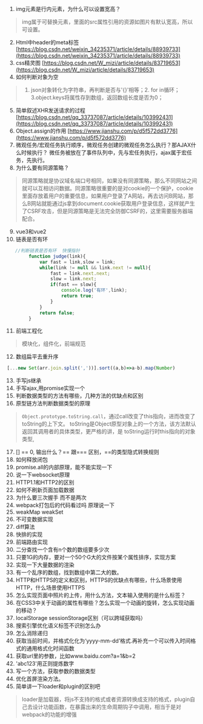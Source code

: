 1. img元素是行内元素，为什么可以设置宽高？
> img属于可替换元素，里面的src属性引用的资源如图片有默认宽高，所以可设置。
2. Html中header的meta标签
[https://blog.csdn.net/weixin_34235371/article/details/88939733](https://blog.csdn.net/weixin_34235371/article/details/88939733)
3. css精灵图 
[https://blog.csdn.net/W_mizi/article/details/83719653](https://blog.csdn.net/W_mizi/article/details/83719653)
4. 如何判断对象为空
> 1. json对象转化为字符串，再判断是否与'{}'相等；2. for in循环；3.object.keys将属性存到数组，返回数组长度是否为0；
5. 简单叙述XHR发送请求的过程
[https://blog.csdn.net/qq_33737087/article/details/103992431](https://blog.csdn.net/qq_33737087/article/details/103992431)
6. Object.assign的作用
[https://www.jianshu.com/p/d5f572dd3776](https://www.jianshu.com/p/d5f572dd3776)
7. 微观任务/宏观任务执行顺序，微观任务创建的微观任务怎么执行？那AJAX什么时候执行？
微任务被放在了事件队列中，先与宏任务执行，ajax属于宏任务，先执行。
8. 为什么要有同源策略？
>同源策略就是协议域名端口号相同，如果没有同源策略，那么不同网站之间就可以互相访问数据。同源策略很重要的是对cookie的一个保护，cookie里面存放着用户的重要信息，如果用户登录了A网站，再去访问B网站，那么B网站就能通过js拿到document.cookie获取用户登录信息，这样就产生了CSRF攻击，但是同源策略是无法完全防御CSRF的，这里需要服务器端配合。
9. vue3和vue2
10. 链表是否有环

```javascript
   //判断链表是否有环  快慢指针
        function judge(link){
            var fast = link,slow = link;
            while(link != null && link.next != null){
                fast = link.next.next;
                slow = link.next;
                if(fast == slow){
                    console.log('有环',link);
                    return true;
                }
            }
            return false;
        }
```

11. 前端工程化
>模块化，组件化，前端规范
12. 数组扁平去重升序
```javascript
[...new Set(arr.join.split(','))].sort((a,b)=>a-b).map(Number)
```

13. 手写js继承
14. 手写ajax,用promise实现一个
15. 判断数据类型的方法有哪些，几种方法的优缺点和区别
16. 原型链方法判断数据类型的原理
> `Object.prototype.toString.call`，通过call改变了this指向，进而改变了toString的上下文。
toString是Object原型对象上的一个方法，该方法默认返回其调用者的具体类型，更严格的讲，是 toString运行时this指向的对象类型,
17. [] ==  0, 输出什么？== 跟=== 区别，==的类型隐式转换规则
18. 如何释放闭包
19. promise.all的内部原理，能不能实现一下
20. 说一下websocket原理
21. HTTP1.1和HTTP2的区别
22. 如何不刷新页面加载数据
23. 为什么要三次握手 而不是两次
24. webpack打包后的代码看过吗 原理说一下
25. weakMap weakSet
26. 不可变数据实现
27. diff算法
28. 快排的实现
29. 前端路由实现
30. 二分查找一个含有n个数的数组要多少次
31. 只要1G的内存，要对一个50个G大的文件按某个属性排序，实现方案
32. 实现一下大量数据的渲染
33. 有一个乱序的数组，找到数组中第二大的数。
34. HTTP和HTTPS的定义和区别，HTTPS的优缺点有哪些，什么场景使用HTTP，什么场景使用HTTPS
35. 怎么实现页面中照片的上传，用什么方法，文本输入使用的是什么标签？
36. 在CSS3中关于动画的属性有哪些？怎么实现一个动画的旋转，怎么实现动画的移动？
37. localStorage sessionStorage区别（可以跨域获取吗）
38. 搜索引擎优化语义标签不识别怎么办
39. 怎么消除递归
40. 获取当前时间，并格式化化为‘yyyy-mm-dd’格式.再补充一个可以传入时间格式的通用格式化时间函数
41. 获取url里的参数，比如www.baidu.com?a=1&b=2
42. 'abc123'用正则提炼数字
43. 写一个方法，获取参数的数据类型
44. 优化首屏渲染方法。
45. 简单讲一下loader和plugin的区别吧
> loader是加载器，将js不支持的格式或者资源转换成支持的格式，plugin自己去设计功能函数，在暴露出来的生命周期钩子中调用，相当于是对webpack的功能的增强
